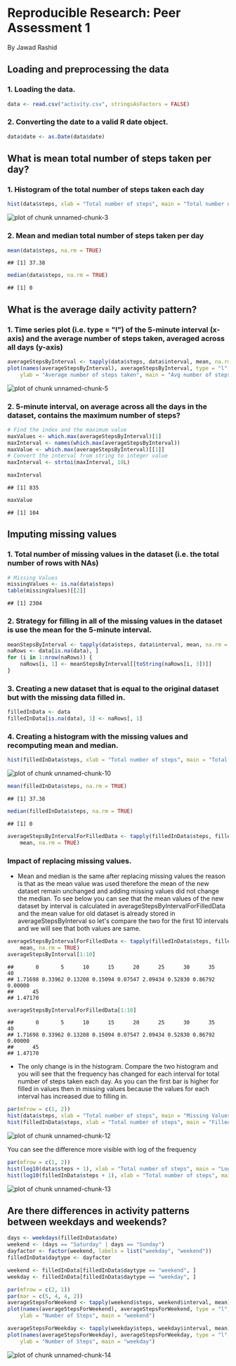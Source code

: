 # Reproducible Research: Peer Assessment 1
 By Jawad Rashid




## Loading and preprocessing the data
### 1. Loading the data.

```r
data <- read.csv("activity.csv", stringsAsFactors = FALSE)
```


### 2. Converting the date to a valid R date object.

```r
data$date <- as.Date(data$date)
```



## What is mean total number of steps taken per day?
### 1. Histogram of the total number of steps taken each day

```r
hist(data$steps, xlab = "Total number of steps", main = "Total number of steps taken each day")
```

![plot of chunk unnamed-chunk-3](figure/unnamed-chunk-3.png) 


### 2. Mean and median total number of steps taken per day

```r
mean(data$steps, na.rm = TRUE)
```

```
## [1] 37.38
```

```r
median(data$steps, na.rm = TRUE)
```

```
## [1] 0
```


## What is the average daily activity pattern?
### 1. Time series plot (i.e. type = "l") of the 5-minute interval (x-axis) and the average number of steps taken, averaged across all days (y-axis)

```r
averageStepsByInterval <- tapply(data$steps, data$interval, mean, na.rm = TRUE)
plot(names(averageStepsByInterval), averageStepsByInterval, type = "l", xlab = "5-minute Interval", 
    ylab = "Average number of steps taken", main = "Avg number of steps across 5-minute interval")
```

![plot of chunk unnamed-chunk-5](figure/unnamed-chunk-5.png) 


### 2. 5-minute interval, on average across all the days in the dataset, contains the maximum number of steps?

```r
# Find the index and the maximum value
maxValues <- which.max(averageStepsByInterval)[1]
maxInterval <- names(which.max(averageStepsByInterval))
maxValue <- which.max(averageStepsByInterval)[[1]]
# Convert the interval from string to integer value
maxInterval <- strtoi(maxInterval, 10L)

maxInterval
```

```
## [1] 835
```

```r
maxValue
```

```
## [1] 104
```


## Imputing missing values
### 1. Total number of missing values in the dataset (i.e. the total number of rows with NAs)

```r
# Missing Values
missingValues <- is.na(data$steps)
table(missingValues)[[2]]
```

```
## [1] 2304
```


### 2. Strategy for filling in all of the missing values in the dataset is use the mean for the 5-minute interval. 

```r
meanStepsByInterval <- tapply(data$steps, data$interval, mean, na.rm = TRUE)
naRows <- data[is.na(data), ]
for (i in 1:nrow(naRows)) {
    naRows[i, 1] <- meanStepsByInterval[[toString(naRows[i, 3])]]
}
```


### 3. Creating a new dataset that is equal to the original dataset but with the missing data filled in.

```r
filledInData <- data
filledInData[is.na(data), 1] <- naRows[, 1]
```


### 4. Creating a histogram with the missing values and recomputing mean and median.

```r
hist(filledInData$steps, xlab = "Total number of steps", main = "Total number of steps taken each day")
```

![plot of chunk unnamed-chunk-10](figure/unnamed-chunk-10.png) 

```r
mean(filledInData$steps, na.rm = TRUE)
```

```
## [1] 37.38
```

```r
median(filledInData$steps, na.rm = TRUE)
```

```
## [1] 0
```

```r
averageStepsByIntervalForFilledData <- tapply(filledInData$steps, filledInData$interval, 
    mean, na.rm = TRUE)
```


### Impact of replacing missing values. 

- Mean and median is the same after replacing missing values the reason is that as the mean value was used therefore the mean of the new dataset remain unchanged and adding missing values did not change the median. To see below you can see that the mean values of the new dataset by interval is calculated in averageStepsByIntervalForFilledData and the mean value for old dataset is already stored in averageStepsByInterval so let's compare the two for the first 10 intervals and we will see that both values are same.


```r
averageStepsByIntervalForFilledData <- tapply(filledInData$steps, filledInData$interval, 
    mean, na.rm = TRUE)
averageStepsByInterval[1:10]
```

```
##       0       5      10      15      20      25      30      35      40 
## 1.71698 0.33962 0.13208 0.15094 0.07547 2.09434 0.52830 0.86792 0.00000 
##      45 
## 1.47170
```

```r
averageStepsByIntervalForFilledData[1:10]
```

```
##       0       5      10      15      20      25      30      35      40 
## 1.71698 0.33962 0.13208 0.15094 0.07547 2.09434 0.52830 0.86792 0.00000 
##      45 
## 1.47170
```


- The only change is in the histogram. Compare the two histogram and you will see that the frequency has changed for each interval for total number of steps taken each day. As you can the first bar is higher for filled in values then in missing values because the values for each interval has increased due to filling in.

```r
par(mfrow = c(1, 2))
hist(data$steps, xlab = "Total number of steps", main = "Missing Values")
hist(filledInData$steps, xlab = "Total number of steps", main = "Filled in Missing Values")
```

![plot of chunk unnamed-chunk-12](figure/unnamed-chunk-12.png) 


You can see the difference more visible with log of the frequency

```r
par(mfrow = c(1, 2))
hist(log10(data$steps + 1), xlab = "Total number of steps", main = "Log of Missing Values")
hist(log10(filledInData$steps + 1), xlab = "Total number of steps", main = "Log of Filled in Values")
```

![plot of chunk unnamed-chunk-13](figure/unnamed-chunk-13.png) 


## Are there differences in activity patterns between weekdays and weekends?

```r
days <- weekdays(filledInData$date)
weekend <- (days == "Saturday" | days == "Sunday")
dayfactor <- factor(weekend, labels = list("weekday", "weekend"))
filledInData$daytype <- dayfactor

weekend <- filledInData[filledInData$daytype == "weekend", ]
weekday <- filledInData[filledInData$daytype == "weekday", ]

par(mfrow = c(2, 1))
par(mar = c(5, 4, 4, 2))
averageStepsForWeekend <- tapply(weekend$steps, weekend$interval, mean)
plot(names(averageStepsForWeekend), averageStepsForWeekend, type = "l", xlab = "Interval", 
    ylab = "Number of Steps", main = "weekend")

averageStepsForWeekday <- tapply(weekday$steps, weekday$interval, mean)
plot(names(averageStepsForWeekday), averageStepsForWeekday, type = "l", xlab = "Interval", 
    ylab = "Number of Steps", main = "weekday")
```

![plot of chunk unnamed-chunk-14](figure/unnamed-chunk-14.png) 

```r

```


